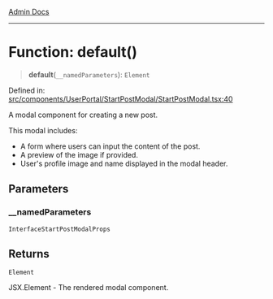 [Admin Docs](/)

***

# Function: default()

> **default**(`__namedParameters`): `Element`

Defined in: [src/components/UserPortal/StartPostModal/StartPostModal.tsx:40](https://github.com/gautam-divyanshu/talawa-admin/blob/69cd9f147d3701d1db7821366b2c564d1fb49f77/src/components/UserPortal/StartPostModal/StartPostModal.tsx#L40)

A modal component for creating a new post.

This modal includes:
- A form where users can input the content of the post.
- A preview of the image if provided.
- User's profile image and name displayed in the modal header.

## Parameters

### \_\_namedParameters

`InterfaceStartPostModalProps`

## Returns

`Element`

JSX.Element - The rendered modal component.
